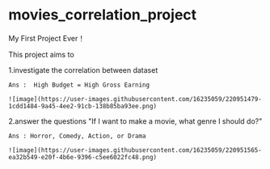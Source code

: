 # movies_correlation_project
My First Project Ever！

This project aims to 

1.investigate the correlation between dataset

    Ans :  High Budget = High Gross Earning
    
    ![image](https://user-images.githubusercontent.com/16235059/220951479-1cdd1484-9a45-4ee2-91cb-138b85ba93ee.png)

2.answer the questions "If I want to make a movie, what genre I should do?"

    Ans : Horror, Comedy, Action, or Drama
    
    ![image](https://user-images.githubusercontent.com/16235059/220951565-ea32b549-e20f-4b6e-9396-c5ee6022fc48.png)

